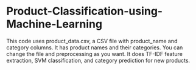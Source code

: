 # Product-Classification-using-Machine-Learning
This code uses product_data.csv, a CSV file with product_name and category columns. It has product names and their categories. You can change the file and preprocessing as you want. It does TF-IDF feature extraction, SVM classification, and category prediction for new products.
